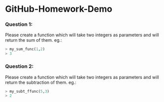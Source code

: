 # GitHub-Homework-Demo

### Question 1:

Please create a function which will take two integers as parameters and will return the sum of them.
eg.:

```Python
> my_sum_func(1,2)
> 3
```

### Question 2:

Please create a function which will take two integers as parameters and will return the subtraction of them.
eg.:

```Python
> my_subt_ffunc(5,3)
> 2
```
